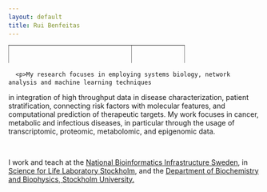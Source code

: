 ```yaml
---
layout: default
title: Rui Benfeitas
---
```


<table class="center" style="width: 70%; border-collapse: collapse; border-style: hidden; height: 36px;" border="1">
<tbody>
<tr style="height: 18px;">
	<td style="width: 70%; height: 18px;"><h1>Rui Benfeitas, PhD </h1>
	<h3>Multi-omics Integration and Systems Biology</h3>
	<a href="http://twitter.com/ruifeitas"><img border="0" src="https://www.svgrepo.com/show/137277/twitter.svg" width="20" height="20"></a>
	<a href="https://scholar.google.se/citations?user=TNHVVA4AAAAJ"><img border="0" src="https://camo.githubusercontent.com/80c1726d97a306a48189cb105cb4c0667d5adf140dc35daf05713873170b20ff/687474703a2f2f7777772e736f66746c61622e6e7475612e67722f7e6e69636b69652f696d616765732f6c6f676f2f676f6f676c652d7363686f6c61722e706e67" width="20" height="20"></a>
	<a href="linkedin.com/in/ruibenfeitas"><img border="0" src="https://www.svgrepo.com/show/315300/linkedin.svg" width="20" height="20"></a>
	<a href="https://www.researchgate.net/profile/Rui-Benfeitas"><img border="0" src="https://encrypted-tbn0.gstatic.com/images?q=tbn:ANd9GcTOgxJX_NqXFzqTTnTQJDjth7O7edDFMe3Ieg&usqp=CAU" width="25" height="25"></a><br>
</td>
	<td style="width: 30%; height: 18px;"><img src="./includes/assets/img/photo.png" style="float: right" width="100%" alt="" /></td>

</tr>
</tbody>
</table>
<div class="container">
  <div class="row">
    <div class="col s12">
      
      <p>My research focuses in employing systems biology, network analysis and machine learning techniques
in integration of high throughput data in disease characterization, patient stratification, connecting risk factors with molecular features, and computational prediction of therapeutic targets. My work focuses in cancer, metabolic and infectious diseases, in particular through the usage of transcriptomic, proteomic, metabolomic, and epigenomic data.</p>  
		<p>I work and teach at the <a href="https://www.nbis.se/about/staff/rui-benfeitas/">National Bioinformatics Infrastructure Sweden</a>, in <a href="www.scilifelab.se">Science for Life Laboratory Stockholm</a>, and the <a href="https://www.dbb.su.se/">Department of Biochemistry and Biophysics, Stockholm University.</a></p>  
    </div>
    
  </div>
</div>


